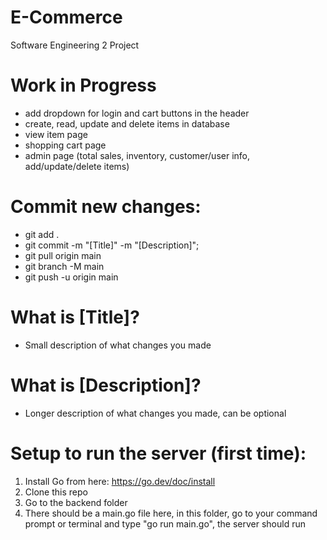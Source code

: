 # E-Commerce
Software Engineering 2 Project

# Work in Progress
* add dropdown for login and cart buttons in the header
* create, read, update and delete items in database
* view item page
* shopping cart page
* admin page (total sales, inventory, customer/user info, add/update/delete items)

# Commit new changes:
* git add .
* git commit -m "[Title]" -m "[Description]";
* git pull origin main
* git branch -M main
* git push -u origin main

# What is [Title]?
* Small description of what changes you made

# What is [Description]?
* Longer description of what changes you made, can be optional

# Setup to run the server (first time):
1. Install Go from here: https://go.dev/doc/install
2. Clone this repo
3. Go to the backend folder
4. There should be a main.go file here, in this folder, go to your command prompt or terminal and type "go run main.go", the server should run
